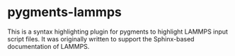 # pygments-lammps

This is a syntax highlighting plugin for pygments to highlight LAMMPS input
script files. It was originally written to support the Sphinx-based
documentation of LAMMPS.
